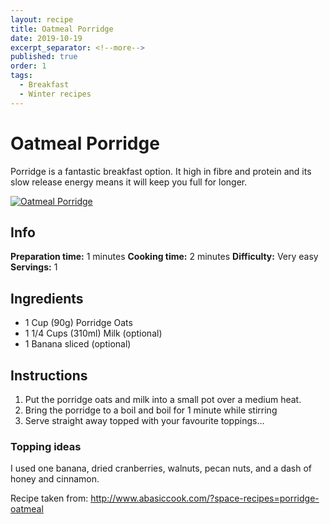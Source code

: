 ```yaml
---
layout: recipe
title: Oatmeal Porridge
date: 2019-10-19
excerpt_separator: <!--more-->
published: true
order: 1
tags:
  - Breakfast
  - Winter recipes
---
```


# Oatmeal Porridge

Porridge is a fantastic breakfast option.  It high in fibre and protein and its slow release energy means it will keep you full for longer.

<!--more-->

[![Oatmeal Porridge](//_uploads/IMG_0088copy2.jpg)](//_uploads/IMG_0088copy2.jpg)

## Info

**Preparation time:** 1 minutes
**Cooking time:** 2 minutes
**Difficulty:** Very easy
**Servings:** 1


## Ingredients

- 1 Cup (90g) Porridge Oats
- 1 1/4 Cups (310ml) Milk (optional)
- 1 Banana sliced (optional)


## Instructions

1.	Put the porridge oats and milk into a small pot over a medium heat.
2.	Bring the porridge to a boil and boil for 1 minute while stirring
3.	Serve straight away topped with your favourite toppings…


### Topping ideas





I used one banana, dried cranberries, walnuts, pecan nuts, and a dash of honey and cinnamon.


Recipe taken from: http://www.abasiccook.com/?space-recipes=porridge-oatmeal
